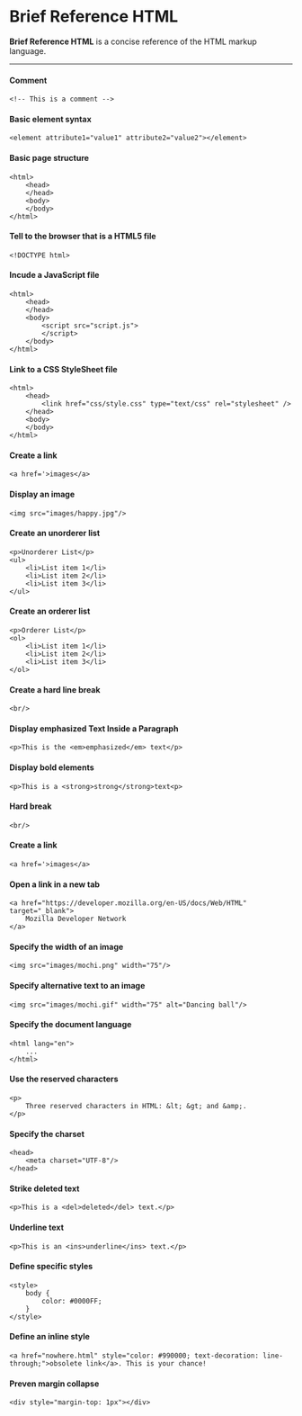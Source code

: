 # Brief Reference HTML

**Brief Reference HTML** is a concise reference of the HTML markup language.

---

#### Comment
```
<!-- This is a comment -->
```

#### Basic element syntax
```
<element attribute1="value1" attribute2="value2"></element>
```

#### Basic page structure
```
<html>
    <head>
    </head>
    <body>
    </body>
</html>
```

#### Tell to the browser that is a HTML5 file
```
<!DOCTYPE html>
```

#### Incude a JavaScript file
```
<html>
    <head>
    </head>
    <body>
        <script src="script.js">
        </script>
    </body>
</html>
```

#### Link to a CSS StyleSheet file
```
<html>
    <head>
        <link href="css/style.css" type="text/css" rel="stylesheet" />
    </head>
    <body>
    </body>
</html>
```

#### Create a link
```
<a href='>images</a>
```

#### Display an image
```
<img src="images/happy.jpg"/>
```

#### Create an unorderer list
```
<p>Unorderer List</p>
<ul>
    <li>List item 1</li>
    <li>List item 2</li>
    <li>List item 3</li>
</ul>
```

#### Create an orderer list
```
<p>Orderer List</p>
<ol>
    <li>List item 1</li>
    <li>List item 2</li>
    <li>List item 3</li>
</ol>
```

#### Create a hard line break
```
<br/>
```

#### Display emphasized Text Inside a Paragraph
```
<p>This is the <em>emphasized</em> text</p>
```

#### Display bold elements
```
<p>This is a <strong>strong</strong>text<p>
```

#### Hard break
```
<br/>
```


#### Create a link
```
<a href='>images</a>
```

#### Open a link in a new tab
```
<a href="https://developer.mozilla.org/en-US/docs/Web/HTML" target="_blank">
    Mozilla Developer Network 
</a>
```

#### Specify the width of an image
```
<img src="images/mochi.png" width="75"/>
```

#### Specify alternative text to an image
```
<img src="images/mochi.gif" width="75" alt="Dancing ball"/>
```

#### Specify the document language
```
<html lang="en">
    ...
</html>
```

#### Use the reserved characters
```
<p>
    Three reserved characters in HTML: &lt; &gt; and &amp;.
</p>
```

#### Specify the charset
```
<head>
    <meta charset="UTF-8"/>
</head>
```

#### Strike deleted text
```
<p>This is a <del>deleted</del> text.</p>
```

#### Underline text
```
<p>This is an <ins>underline</ins> text.</p>
```

#### Define specific styles
```
<style>
    body {
        color: #0000FF;
    }
</style>
```

#### Define an inline style
```
<a href="nowhere.html" style="color: #990000; text-decoration: line-through;">obsolete link</a>. This is your chance!
```

#### Preven margin collapse
```
<div style="margin-top: 1px"></div>
```
